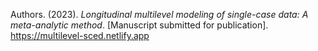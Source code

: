 Authors. (2023). *Longitudinal multilevel modeling of single-case data: A meta-analytic method*. [Manuscript submitted for publication]. https://multilevel-sced.netlify.app
